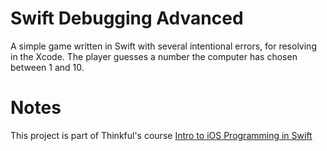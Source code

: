 # Swift Debugging Advanced

A simple game written in Swift with several intentional errors, for resolving in the Xcode.
The player guesses a number the computer has chosen between 1 and 10.

# Notes

This project is part of Thinkful's course [Intro to iOS Programming in Swift](http://thinkful.com)